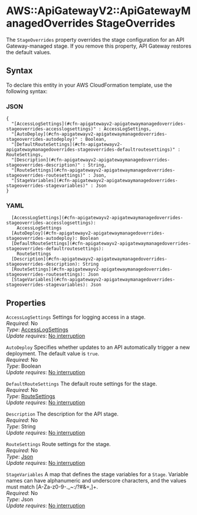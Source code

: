 # AWS::ApiGatewayV2::ApiGatewayManagedOverrides StageOverrides<a name="aws-properties-apigatewayv2-apigatewaymanagedoverrides-stageoverrides"></a>

The `StageOverrides` property overrides the stage configuration for an API Gateway\-managed stage\. If you remove this property, API Gateway restores the default values\.

## Syntax<a name="aws-properties-apigatewayv2-apigatewaymanagedoverrides-stageoverrides-syntax"></a>

To declare this entity in your AWS CloudFormation template, use the following syntax:

### JSON<a name="aws-properties-apigatewayv2-apigatewaymanagedoverrides-stageoverrides-syntax.json"></a>

```
{
  "[AccessLogSettings](#cfn-apigatewayv2-apigatewaymanagedoverrides-stageoverrides-accesslogsettings)" : AccessLogSettings,
  "[AutoDeploy](#cfn-apigatewayv2-apigatewaymanagedoverrides-stageoverrides-autodeploy)" : Boolean,
  "[DefaultRouteSettings](#cfn-apigatewayv2-apigatewaymanagedoverrides-stageoverrides-defaultroutesettings)" : RouteSettings,
  "[Description](#cfn-apigatewayv2-apigatewaymanagedoverrides-stageoverrides-description)" : String,
  "[RouteSettings](#cfn-apigatewayv2-apigatewaymanagedoverrides-stageoverrides-routesettings)" : Json,
  "[StageVariables](#cfn-apigatewayv2-apigatewaymanagedoverrides-stageoverrides-stagevariables)" : Json
}
```

### YAML<a name="aws-properties-apigatewayv2-apigatewaymanagedoverrides-stageoverrides-syntax.yaml"></a>

```
  [AccessLogSettings](#cfn-apigatewayv2-apigatewaymanagedoverrides-stageoverrides-accesslogsettings): 
    AccessLogSettings
  [AutoDeploy](#cfn-apigatewayv2-apigatewaymanagedoverrides-stageoverrides-autodeploy): Boolean
  [DefaultRouteSettings](#cfn-apigatewayv2-apigatewaymanagedoverrides-stageoverrides-defaultroutesettings): 
    RouteSettings
  [Description](#cfn-apigatewayv2-apigatewaymanagedoverrides-stageoverrides-description): String
  [RouteSettings](#cfn-apigatewayv2-apigatewaymanagedoverrides-stageoverrides-routesettings): Json
  [StageVariables](#cfn-apigatewayv2-apigatewaymanagedoverrides-stageoverrides-stagevariables): Json
```

## Properties<a name="aws-properties-apigatewayv2-apigatewaymanagedoverrides-stageoverrides-properties"></a>

`AccessLogSettings`  <a name="cfn-apigatewayv2-apigatewaymanagedoverrides-stageoverrides-accesslogsettings"></a>
Settings for logging access in a stage\.  
*Required*: No  
*Type*: [AccessLogSettings](aws-properties-apigatewayv2-apigatewaymanagedoverrides-accesslogsettings.md)  
*Update requires*: [No interruption](https://docs.aws.amazon.com/AWSCloudFormation/latest/UserGuide/using-cfn-updating-stacks-update-behaviors.html#update-no-interrupt)

`AutoDeploy`  <a name="cfn-apigatewayv2-apigatewaymanagedoverrides-stageoverrides-autodeploy"></a>
Specifies whether updates to an API automatically trigger a new deployment\. The default value is `true`\.  
*Required*: No  
*Type*: Boolean  
*Update requires*: [No interruption](https://docs.aws.amazon.com/AWSCloudFormation/latest/UserGuide/using-cfn-updating-stacks-update-behaviors.html#update-no-interrupt)

`DefaultRouteSettings`  <a name="cfn-apigatewayv2-apigatewaymanagedoverrides-stageoverrides-defaultroutesettings"></a>
The default route settings for the stage\.  
*Required*: No  
*Type*: [RouteSettings](aws-properties-apigatewayv2-apigatewaymanagedoverrides-routesettings.md)  
*Update requires*: [No interruption](https://docs.aws.amazon.com/AWSCloudFormation/latest/UserGuide/using-cfn-updating-stacks-update-behaviors.html#update-no-interrupt)

`Description`  <a name="cfn-apigatewayv2-apigatewaymanagedoverrides-stageoverrides-description"></a>
The description for the API stage\.  
*Required*: No  
*Type*: String  
*Update requires*: [No interruption](https://docs.aws.amazon.com/AWSCloudFormation/latest/UserGuide/using-cfn-updating-stacks-update-behaviors.html#update-no-interrupt)

`RouteSettings`  <a name="cfn-apigatewayv2-apigatewaymanagedoverrides-stageoverrides-routesettings"></a>
Route settings for the stage\.  
*Required*: No  
*Type*: [Json](aws-properties-apigatewayv2-apigatewaymanagedoverrides-routesettings.md)  
*Update requires*: [No interruption](https://docs.aws.amazon.com/AWSCloudFormation/latest/UserGuide/using-cfn-updating-stacks-update-behaviors.html#update-no-interrupt)

`StageVariables`  <a name="cfn-apigatewayv2-apigatewaymanagedoverrides-stageoverrides-stagevariables"></a>
A map that defines the stage variables for a `Stage`\. Variable names can have alphanumeric and underscore characters, and the values must match \[A\-Za\-z0\-9\-\.\_\~:/?\#&=,\]\+\.  
*Required*: No  
*Type*: Json  
*Update requires*: [No interruption](https://docs.aws.amazon.com/AWSCloudFormation/latest/UserGuide/using-cfn-updating-stacks-update-behaviors.html#update-no-interrupt)